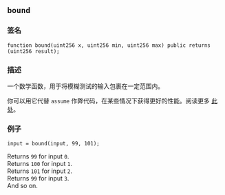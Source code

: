 ## `bound`

### 签名

```solidity
function bound(uint256 x, uint256 min, uint256 max) public returns (uint256 result);
```

### 描述

一个数学函数，用于将模糊测试的输入包裹在一定范围内。

你可以用它代替 `assume` 作弊代码，在某些情况下获得更好的性能。阅读更多 [此处](../../cheatcodes/assume.md)。

### 例子

```solidity
input = bound(input, 99, 101);
```

Returns `99` for input `0`.
<br>
Returns `100` for input `1`.
<br>
Returns `101` for input `2`.
<br>
Returns `99` for input `3`.
<br>
And so on.